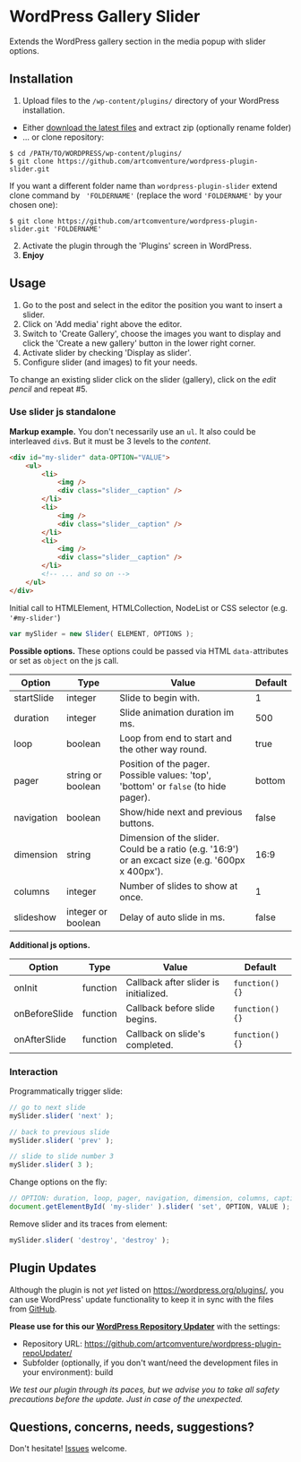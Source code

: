# WordPress Gallery Slider

Extends the WordPress gallery section in the media popup with slider options.

## Installation

1. Upload files to the `/wp-content/plugins/` directory of your WordPress installation.
  * Either [download the latest files](https://github.com/artcomventure/wordpress-plugin-slider/archive/master.zip) and extract zip (optionally rename folder)
  * ... or clone repository:
  ```
  $ cd /PATH/TO/WORDPRESS/wp-content/plugins/
  $ git clone https://github.com/artcomventure/wordpress-plugin-slider.git
  ```
  If you want a different folder name than `wordpress-plugin-slider` extend clone command by ` 'FOLDERNAME'` (replace the word `'FOLDERNAME'` by your chosen one):
  ```
  $ git clone https://github.com/artcomventure/wordpress-plugin-slider.git 'FOLDERNAME'
  ```
2. Activate the plugin through the 'Plugins' screen in WordPress.
3. **Enjoy**

## Usage

1. Go to the post and select in the editor the position you want to insert a slider.
2. Click on 'Add media' right above the editor.
3. Switch to 'Create Gallery', choose the images you want to display and click the 'Create a new gallery' button in the lower right corner.
4. Activate slider by checking 'Display as slider'.
5. Configure slider (and images) to fit your needs.

To change an existing slider click on the slider (gallery), click on the _edit pencil_ and repeat #5.

### Use slider js standalone

**Markup example.** You don't necessarily use an `ul`. It also could be interleaved `div`s. But it must be 3 levels to the _content_.

```html
<div id="my-slider" data-OPTION="VALUE">
    <ul>
        <li>
            <img />
            <div class="slider__caption" />
        </li>
        <li>
            <img />
            <div class="slider__caption" />
        </li>
        <li>
            <img />
            <div class="slider__caption" />
        </li>
        <!-- ... and so on -->
    </ul>
</div>
```

Initial call to HTMLElement, HTMLCollection, NodeList or CSS selector (e.g. `'#my-slider'`)

```javascript
var mySlider = new Slider( ELEMENT, OPTIONS );
```

**Possible options.** These options could be passed via HTML `data-`attributes or set as `object` on the js call.

|Option|Type|Value|Default|
|------|----|-----|-------|
|startSlide|integer|Slide to begin with.|1|
|duration|integer|Slide animation duration im ms.|500|
|loop|boolean|Loop from end to start and the other way round.|true|
|pager|string or boolean|Position of the pager. Possible values: 'top', 'bottom' or `false` (to hide pager).|bottom|
|navigation|boolean|Show/hide next and previous buttons.|false|
|dimension|string|Dimension of the slider. Could be a ratio (e.g. '16:9') or an excact size (e.g. '600px x 400px').|16:9|
|columns|integer|Number of slides to show at once.|1|
|slideshow|integer or boolean|Delay of auto slide in ms.|false|

**Additional js options.**

|Option|Type|Value|Default|
|------|----|-----|-------|
|onInit|function|Callback after slider is initialized.|`function() {}`|
|onBeforeSlide|function|Callback before slide begins.|`function() {}`|
|onAfterSlide|function|Callback on slide's completed.|`function() {}`|

### Interaction

Programmatically trigger slide:

```javascript
// go to next slide
mySlider.slider( 'next' );

// back to previous slide
mySlider.slider( 'prev' );

// slide to slide number 3
mySlider.slider( 3 );
```

Change options on the fly:

```javascript
// OPTION: duration, loop, pager, navigation, dimension, columns, captions or slideshow
document.getElementById( 'my-slider' ).slider( 'set', OPTION, VALUE );
```

Remove slider and its traces from element:

```javascript
mySlider.slider( 'destroy', 'destroy' );
```

## Plugin Updates

Although the plugin is not _yet_ listed on https://wordpress.org/plugins/, you can use WordPress' update functionality to keep it in sync with the files from [GitHub](https://github.com/artcomventure/wordpress-plugin-slider).

**Please use for this our [WordPress Repository Updater](https://github.com/artcomventure/wordpress-plugin-repoUpdater)** with the settings:

* Repository URL: https://github.com/artcomventure/wordpress-plugin-repoUpdater/
* Subfolder (optionally, if you don't want/need the development files in your environment): build

_We test our plugin through its paces, but we advise you to take all safety precautions before the update. Just in case of the unexpected._

## Questions, concerns, needs, suggestions?

Don't hesitate! [Issues](https://github.com/artcomventure/wordpress-plugin-slider/issues) welcome.
